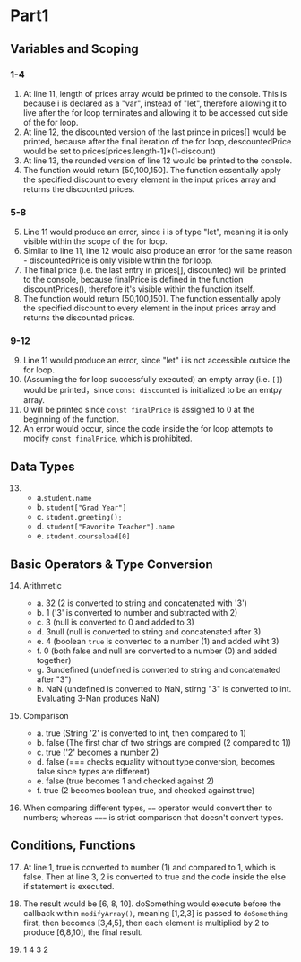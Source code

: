 # Part1

## Variables and Scoping

### 1-4

1. At line 11, length of prices array would be printed to the console. This is because i is declared as a "var", instead of "let", therefore allowing it to live after the for loop terminates and allowing it to be accessed out side of the for loop.
2. At line 12, the discounted version of the last prince in prices[] would be printed, because after the final iteration of the for loop, descountedPrice would be set to prices[prices.length-1]*(1-discount)
3. At line 13, the rounded version of line 12 would be printed to the console.
4. The function would return [50,100,150]. The function essentially apply the specified discount to every element in the input prices array and returns the discounted prices.

### 5-8

5. Line 11 would produce an error, since i is of type "let", meaning it is only visible within the scope of the for loop.
6. Similar to line 11, line 12 would also produce an error for the same reason - discountedPrice is only visible within the for loop.
7. The final price (i.e. the last entry in prices[], discounted) will be printed 
to the console, because finalPrice is defined in the function discountPrices(), 
therefore it's visible within the function itself.
8. The function would return [50,100,150]. The function essentially apply the specified discount to every element in the input prices array and returns the discounted prices.

### 9-12

9. Line 11 would produce an error, since "let" i is not accessible outside the for loop.
10. (Assuming the for loop successfully executed) an empty array (i.e. ```[]```) would be printed，since ```const discounted``` is initialized to be an emtpy array.
11. 0 will be printed since ```const finalPrice``` is assigned to 0 at the beginning
of the function.
12. An error would occur, since the code inside the for loop attempts to modify 
```const finalPrice```, which is prohibited.

## Data Types

13.  
    * a.```student.name```
    * b. ```student["Grad Year"]```
    * c. ```student.greeting();```
    * d. ```student["Favorite Teacher"].name```
    * e. ```student.courseload[0]```

## Basic Operators & Type Conversion

14. Arithmetic
    * a. 32 (2 is converted to string and concatenated with '3')
    * b. 1 ('3' is converted to number and subtracted with 2)
    * c. 3 (null is converted to 0 and added to 3)
    * d. 3null (null is converted to string and concatenated after 3)
    * e. 4 (boolean ```true``` is converted to a number (1) and added wiht 3)
    * f. 0 (both false and null are converted to a number (0) and added together)
    * g. 3undefined (undefined is converted to string and concatenated after "3")
    * h. NaN (undefined is converted to NaN, stirng "3" is converted to int. Evaluating 3-Nan produces NaN)
  
15. Comparison
    * a. true (String '2' is converted to int, then compared to 1)
    * b. false (The first char of two strings are compred (2 compared to 1))
    * c. true ('2' becomes a number 2)
    * d. false (=== checks equality without type conversion, becomes false since types are different)
    * e. false (true becomes 1 and checked against 2)
    * f. true (2 becomes boolean true, and checked against true)

16. When comparing different types, ```==``` operator would convert then to numbers; whereas
    ```===``` is strict comparison that doesn't convert types.

## Conditions, Functions

17. At line 1, true is converted to number (1) and compared to 1, which is false. Then 
at line 3, 2 is converted to true and the code inside the else if statement is executed.

19. The result would be [6, 8, 10]. doSomething would execute before the callback within 
```modifyArray()```, meaning [1,2,3] is passed to ```doSomething``` first, then becomes [3,4,5], then
each element is multiplied by 2 to produce [6,8,10], the final result.

21. 1 4 3 2